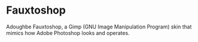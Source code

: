 # Fauxtoshop
Adoughbe Fauxtoshop, a Gimp (GNU Image Manipulation Program) skin that mimics how Adobe Photoshop looks and operates.
